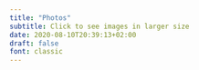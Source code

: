 ```yaml
---
title: "Photos"
subtitle: Click to see images in larger size 
date: 2020-08-10T20:39:13+02:00
draft: false
font: classic
---
```





